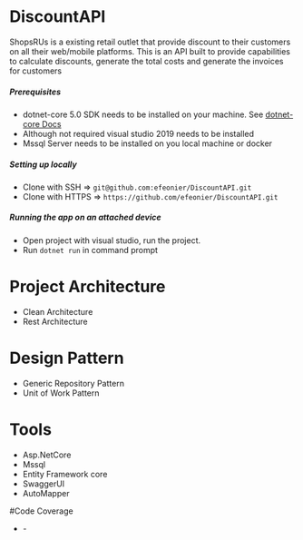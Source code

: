# DiscountAPI

<!-- Add buttons here -->

ShopsRUs is a existing retail outlet that provide discount to their customers on all their web/mobile platforms. This is
an API built to provide capabilities to calculate discounts, generate the total costs and generate the invoices for
customers

##### Prerequisites
- dotnet-core 5.0 SDK needs to be installed on your machine. See [dotnet-core Docs](https://dotnet.microsoft.com/download/dotnet-core/5.0)
- Although not required visual studio 2019 needs to be installed
- Mssql Server needs to be installed on you local machine or docker

##### Setting up locally
- Clone with SSH => `git@github.com:efeonier/DiscountAPI.git`
- Clone with HTTPS => `https://github.com/efeonier/DiscountAPI.git`

##### Running the app on an attached device
- Open project with visual studio, run the project.
- Run `dotnet run` in command prompt


# Project Architecture
<ul>
<li>Clean Architecture</li>
<li>Rest Architecture</li>
</ul>

# Design Pattern
<ul>
<li>Generic Repository Pattern</li>
<li>Unit of Work Pattern</li>
</ul>

# Tools

<ul>
<li>Asp.NetCore</li>
<li>Mssql</li>
<li>Entity Framework core</li>
<li>SwaggerUI</li>
<li>AutoMapper</li>
</ul>

#Code Coverage
<ul>
<li>-</li>
</ul>
